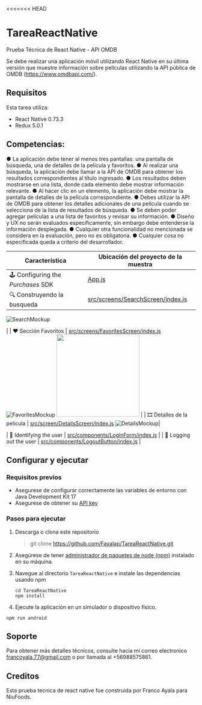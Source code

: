 <<<<<<< HEAD
# TareaReactNative
Prueba Técnica de React Native - API OMDB

Se debe realizar una aplicación móvil utilizando React Native en su última versión que muestre
información sobre películas utilizando la API pública de OMDB (https://www.omdbapi.com/).

## Requisitos

Esta tarea utiliza:

- React Native 0.73.3
- Redux 5.0.1

## Competencias:

● La aplicación debe tener al menos tres pantallas: una pantalla de búsqueda, una de detalles
de la película y favoritos.
● Al realizar una búsqueda, la aplicación debe llamar a la API de OMDB para obtener los
resultados correspondientes al título ingresado.
● Los resultados deben mostrarse en una lista, donde cada elemento debe mostrar información
relevante.
● Al hacer clic en un elemento, la aplicación debe mostrar la pantalla de detalles de la película
correspondiente.
● Debes utilizar la API de OMDB para obtener los detalles adicionales de una película cuando
se selecciona de la lista de resultados de búsqueda.
● Se deben poder agregar películas a una lista de favoritos y revisar su información.
● Diseño y UX no serán evaluados específicamente, sin embargo debe entenderse la
información desplegada.
● Cualquier otra funcionalidad no mencionada se considera en la evaluación, pero no es
obligatoria.
● Cualquier cosa no especificada queda a criterio del desarrollador.

| Característica                   | Ubicación del proyecto de la muestra      |
| -------------------------------- | ----------------------------------------- |
| 🕹 Configuring the *Purchases* SDK  | [App.js](App.js#L17) |
| 🔍 Construyendo la busqueda        | [src/screens/SearchScreen/index.js](src/screens/SearchScreen/index.js) 
![SearchMockup](./src/assets/mockups/SearchMockup.png)

|
| ❤️ Sección Favoritos           | [src/screens/FavoritesScreen/index.js](src/screens/FavoritesScreen/index.js) 
![FavoritesMockup](./src/assets/mockups/FavoritesMockup.png)
<img src={./src/assets/mockups/FavoritesMockup.png} width="220px" />
|
| 🎞️ Detalles de la pelicula           | [src/screen/DetailsScreen/index.js](src/screen/DetailsScreen/index.js) 
![DetailsMockup](./src/assets/mockups/DetailsMockup.png)|

| 👥 Identifying the user             | [src/components/LoginForm/index.js](src/components/LoginForm/index.js) |
| 🚪 Logging out the user             | [src/components/LogoutButton/index.js](src/components/LogoutButton/index.js) |

## Configurar y ejecutar

### Requisitos previos
- Asegurese de configurar correctamente las variables de entorno con Java Development Kit 17
- Asegurese de obtener su [API key](https://www.omdbapi.com/apikey.aspx)

### Pasos para ejecutar
1. Descarga o clona este repositorio
    > git clone https://github.com/Fayalap/TareaReactNative.git

2. Asegúrese de tener [administrador de paquetes de node (npm)](https://docs.npmjs.com/downloading-and-installing-node-js-and-npm) instalado en su máquina.

3. Navegue al directorio `TareaReactNative` e instale las dependencias usando npm

    ```
    cd TareaReactNative
    npm install
    ```

4. Ejecute la aplicación en un simulador o dispositivo físico.

```
npm run android
```


## Soporte

Para obtener más detalles técnicos, consulte hacia mi correo electronico francoyala.77@gmail.com
o por llamada al +56988575861.

## Creditos

Esta prueba tecnica de react native fue construida por Franco Ayala para NiuFoods.
